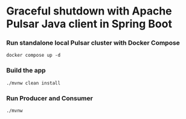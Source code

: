 # Graceful shutdown with Apache Pulsar Java client in Spring Boot

### Run standalone local Pulsar cluster with Docker Compose

```shell
docker compose up -d
```

### Build the app

```shell
./mvnw clean install
```

### Run Producer and Consumer

```shell
./mvnw 
```
